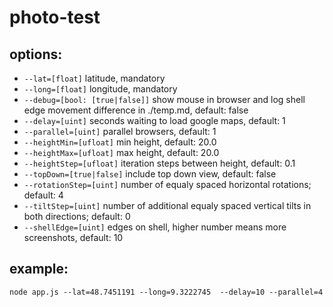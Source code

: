 # photo-test
## options:

* `--lat=[float]` latitude, mandatory
* `--long=[float]` longitude, mandatory
* `--debug=[bool: [true|false]]` show mouse in browser and log shell edge movement difference in ./temp.md, default: false
* `--delay=[uint]` seconds waiting to load google maps, default: 1
* `--parallel=[uint]` parallel browsers, default: 1 
* `--heightMin=[ufloat]` min height, default: 20.0
* `--heightMax=[ufloat]` max height, default: 20.0
* `--heightStep=[ufloat]` iteration steps between height, default: 0.1
* `--topDown=[true|false]` include top down view, default: false
* `--rotationStep=[uint]` number of equaly spaced horizontal rotations; default: 4
* `--tiltStep=[uint]` number of additional equaly spaced vertical tilts in both directions; default: 0
* `--shellEdge=[uint]` edges on shell, higher number means more screenshots, default: 10


## example: 
`node app.js --lat=48.7451191 --long=9.3222745  --delay=10 --parallel=4`